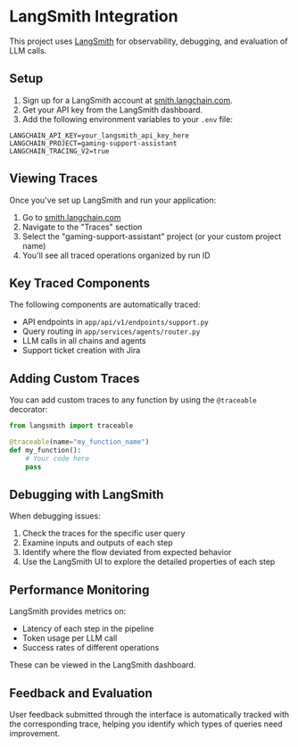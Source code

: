 # LangSmith Integration

This project uses [LangSmith](https://smith.langchain.com/) for observability, debugging, and evaluation of LLM calls.

## Setup

1. Sign up for a LangSmith account at [smith.langchain.com](https://smith.langchain.com/).
2. Get your API key from the LangSmith dashboard.
3. Add the following environment variables to your `.env` file:

```
LANGCHAIN_API_KEY=your_langsmith_api_key_here
LANGCHAIN_PROJECT=gaming-support-assistant
LANGCHAIN_TRACING_V2=true
```

## Viewing Traces

Once you've set up LangSmith and run your application:

1. Go to [smith.langchain.com](https://smith.langchain.com/)
2. Navigate to the "Traces" section
3. Select the "gaming-support-assistant" project (or your custom project name)
4. You'll see all traced operations organized by run ID

## Key Traced Components

The following components are automatically traced:

- API endpoints in `app/api/v1/endpoints/support.py`
- Query routing in `app/services/agents/router.py`
- LLM calls in all chains and agents
- Support ticket creation with Jira

## Adding Custom Traces

You can add custom traces to any function by using the `@traceable` decorator:

```python
from langsmith import traceable

@traceable(name="my_function_name")
def my_function():
    # Your code here
    pass
```

## Debugging with LangSmith

When debugging issues:

1. Check the traces for the specific user query
2. Examine inputs and outputs of each step
3. Identify where the flow deviated from expected behavior
4. Use the LangSmith UI to explore the detailed properties of each step

## Performance Monitoring

LangSmith provides metrics on:

- Latency of each step in the pipeline
- Token usage per LLM call
- Success rates of different operations

These can be viewed in the LangSmith dashboard.

## Feedback and Evaluation

User feedback submitted through the interface is automatically tracked with the corresponding trace, helping you identify which types of queries need improvement.
